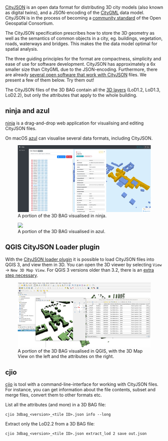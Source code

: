 [CityJSON](https://www.cityjson.org/) is an open data format for distributing 3D city models (also known as digital twins), and a JSON-encoding of the [CityGML](https://www.ogc.org/standards/citygml) data model. CityJSON is in the process of becoming a [community standard](https://www.ogc.org/standards/community) of the Open Geospatial Consortium.

The CityJSON specification prescribes how to store the 3D geometry as well as the semantics of common objects in a city, eg. buildings, vegetation, roads, waterways and bridges. This makes the the data model optimal for spatial analysis.

The three guiding principles for the format are compactness, simplicity and ease of use for software development. CityJSON has approximately a 6x smaller size than CityGML due to the JSON-encoding. Furthermore, there are already [several open software that work with CityJSON](https://www.cityjson.org/software/) files. We present a few of them below. Try them out!

The CityJSON files of the 3D BAG contain all the [3D layers](../../schema/layers/#data-layers) (LoD1.2, LoD1.3, LoD2.2), but only the attributes that apply to the whole building.

## ninja and azul

[ninja](http://ninja.cityjson.org/) is a drag-and-drop web application for visualising and editing CityJSON files.

On macOS [azul](https://github.com/tudelft3d/azul) can visualise several data formats, including CityJSON.

<figure>
  <a href="../../../images_common/ninja.jpg">
    <img src="../../../images_common/ninja.jpg" />
  </a>
  <figcaption>A portion of the 3D BAG visualised in ninja.</figcaption>
</figure>

<figure>
  <a href="../../../images_common/azul.jpg">
    <img src="../../../images_common/azul.jpg" />
  </a>
  <figcaption>A portion of the 3D BAG visualised in azul.</figcaption>
</figure>



## QGIS CityJSON Loader plugin

With the [CityJSON loader plugin](https://github.com/cityjson/cityjson-qgis-plugin) it is possible to load CityJSON files into QGIS 3, and view them in 3D. You can open the 3D viewer by selecting `View` -> `New 3D Map View`. For QGIS 3 versions older than 3.2, there is an [extra step necessary](https://github.com/cityjson/cityjson-qgis-plugin#3d-view-in-qgis-30).

<figure>
  <a href="../../../images_common/qgis.jpg">
    <img src="../../../images_common/qgis.jpg" />
  </a>
  <figcaption>A portion of the 3D BAG visualised in QGIS, with the 3D Map View on the left and the attributes on the right.</figcaption>
</figure>

## cjio

[cjio](https://github.com/cityjson/cjio) is tool with a command-line-interface for working with CityJSON files. For instance, you can get information about the file contents, subset and merge files, convert them to other formats etc.

List all the attributes (and more) in a 3D BAG file:

```shell
cjio 3dbag_<version>_<tile ID>.json info --long
```

Extract only the LoD2.2 from a 3D BAG file:

```shell
cjio 3dbag_<version>_<tile ID>.json extract_lod 2 save out.json
```
